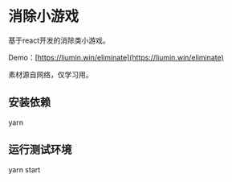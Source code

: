 # 消除小游戏

基于react开发的消除类小游戏。

Demo：[https://liumin.win/eliminate](https://liumin.win/eliminate)

素材源自网络，仅学习用。

## 安装依赖

yarn

## 运行测试环境

yarn start

